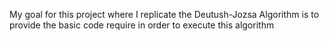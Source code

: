 My goal for this project where I replicate the Deutush-Jozsa Algorithm is to provide the basic code require in order to execute this algorithm 
